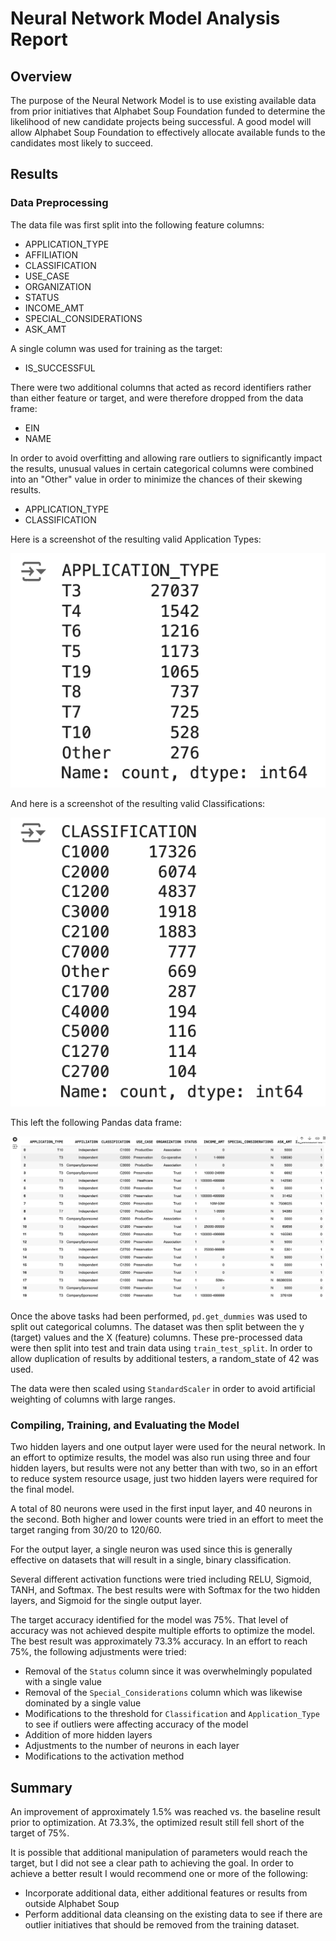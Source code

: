 # Neural Network Model Analysis Report

## Overview
The purpose of the Neural Network Model is to use existing available data from prior initiatives that Alphabet Soup Foundation funded to determine the likelihood of new candidate projects being successful. A good model will allow Alphabet Soup Foundation to effectively allocate available funds to the candidates most likely to succeed.

## Results

### Data Preprocessing
The data file was first split into the following feature columns:
- APPLICATION_TYPE
- AFFILIATION
- CLASSIFICATION
- USE_CASE
- ORGANIZATION
- STATUS
- INCOME_AMT
- SPECIAL_CONSIDERATIONS
- ASK_AMT

A single column was used for training as the target:
- IS_SUCCESSFUL

There were two additional columns that acted as record identifiers rather than either feature or target, and were therefore dropped from the data frame:
- EIN
- NAME

In order to avoid overfitting and allowing rare outliers to significantly impact the results, unusual values in certain categorical columns were combined into an "Other" value in order to minimize the chances of their skewing results.

- APPLICATION_TYPE
- CLASSIFICATION

Here is a screenshot of the resulting valid Application Types:

![Application Type](images/nn_Application_Type.png?raw=true)

And here is a screenshot of the resulting valid Classifications:

![Classifications](images/nn_Classification.png?raw=true)

This left the following Pandas data frame:

![Data Frame](images/nn_Dataframe.png?raw=true)

Once the above tasks had been performed, `pd.get_dummies` was used to split out categorical columns. The dataset was then split between the y (target) values and the X (feature) columns. These pre-processed data were then split into test and train data using `train_test_split`. In order to allow duplication of results by additional testers, a random_state of 42 was used.

The data were then scaled using `StandardScaler` in order to avoid artificial weighting of columns with large ranges.

### Compiling, Training, and Evaluating the Model

Two hidden layers and one output layer were used for the neural network. In an effort to optimize results, the model was also run using three and four hidden layers, but results were not any better than with two, so in an effort to reduce system resource usage, just two hidden layers were required for the final model.

A total of 80 neurons were used in the first input layer, and 40 neurons in the second. Both higher and lower counts were tried in an effort to meet the target ranging from 30/20 to 120/60.

For the output layer, a single neuron was used since this is generally effective on datasets that will result in a single, binary classification. 

Several different activation functions were tried including RELU, Sigmoid, TANH, and Softmax. The best results were with Softmax for the two hidden layers, and Sigmoid for the single output layer. 

The target accuracy identified for the model was 75%. That level of accuracy was not achieved despite multiple efforts to optimize the model. The best result was approximately 73.3% accuracy. In an effort to reach 75%, the following adjustments were tried:

- Removal of the `Status` column since it was overwhelmingly populated with a single value
- Removal of the `Special_Considerations` column which was likewise dominated by a single value
- Modifications to the threshold for `Classification` and `Application_Type` to see if outliers were affecting accuracy of the model
- Addition of more hidden layers
- Adjustments to the number of neurons in each layer
- Modifications to the activation method

## Summary

An improvement of approximately 1.5% was reached vs. the baseline result prior to optimization. At 73.3%, the optimized result still fell short of the target of 75%. 

It is possible that additional manipulation of parameters would reach the target, but I did not see a clear path to achieving the goal. In order to achieve a better result I would recommend one or more of the following:

- Incorporate additional data, either additional features or results from outside Alphabet Soup
- Perform additional data cleansing on the existing data to see if there are outlier initiatives that should be removed from the training dataset. 


